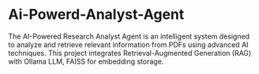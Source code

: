 # Ai-Powerd-Analyst-Agent
The AI-Powered Research Analyst Agent is an intelligent system designed to analyze and retrieve relevant information from PDFs using advanced AI techniques. This project integrates Retrieval-Augmented Generation (RAG) with Ollama LLM, FAISS for embedding storage.
